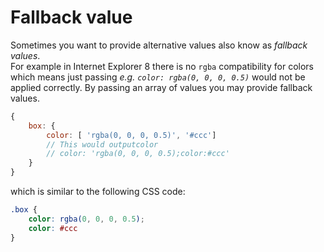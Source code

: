 # Fallback value

Sometimes you want to provide alternative values also know as *fallback values*. <br>
For example in Internet Explorer 8 there is no `rgba` compatibility for colors which means just passing *e.g. `color: rgba(0, 0, 0, 0.5)`* would not be applied correctly.
By passing an array of values you may provide fallback values.

```javascript
{
	box: {
		color: [ 'rgba(0, 0, 0, 0.5)', '#ccc']
		// This would outputcolor
		// color: 'rgba(0, 0, 0, 0.5);color:#ccc'
	}
}
```
which is similar to the following CSS code:
```CSS
.box {
	color: rgba(0, 0, 0, 0.5);
	color: #ccc
}
```
